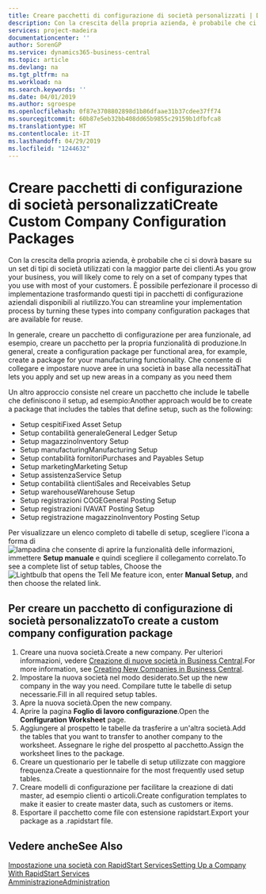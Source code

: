 ```yaml
---
title: Creare pacchetti di configurazione di società personalizzati | Documenti Microsoft
description: Con la crescita della propria azienda, è probabile che ci si dovrà basare su un set di tipi di società utilizzati con la maggior parte dei clienti. È possibile perfezionare il processo di implementazione trasformando questi tipi in pacchetti di configurazione aziendali disponibili al riutilizzo.
services: project-madeira
documentationcenter: ''
author: SorenGP
ms.service: dynamics365-business-central
ms.topic: article
ms.devlang: na
ms.tgt_pltfrm: na
ms.workload: na
ms.search.keywords: ''
ms.date: 04/01/2019
ms.author: sgroespe
ms.openlocfilehash: 0f87e3708802898d1b86dfaae31b37cdee37ff74
ms.sourcegitcommit: 60b87e5eb32bb408dd65b9855c29159b1dfbfca8
ms.translationtype: HT
ms.contentlocale: it-IT
ms.lasthandoff: 04/29/2019
ms.locfileid: "1244632"
---
```

# <a name="create-custom-company-configuration-packages"></a><span data-ttu-id="bbb0c-104">Creare pacchetti di configurazione di società personalizzati</span><span class="sxs-lookup"><span data-stu-id="bbb0c-104">Create Custom Company Configuration Packages</span></span>
<span data-ttu-id="bbb0c-105">Con la crescita della propria azienda, è probabile che ci si dovrà basare su un set di tipi di società utilizzati con la maggior parte dei clienti.</span><span class="sxs-lookup"><span data-stu-id="bbb0c-105">As you grow your business, you will likely come to rely on a set of company types that you use with most of your customers.</span></span> <span data-ttu-id="bbb0c-106">È possibile perfezionare il processo di implementazione trasformando questi tipi in pacchetti di configurazione aziendali disponibili al riutilizzo.</span><span class="sxs-lookup"><span data-stu-id="bbb0c-106">You can streamline your implementation process by turning these types into company configuration packages that are available for reuse.</span></span>  

<span data-ttu-id="bbb0c-107">In generale, creare un pacchetto di configurazione per area funzionale, ad esempio, creare un pacchetto per la propria funzionalità di produzione.</span><span class="sxs-lookup"><span data-stu-id="bbb0c-107">In general, create a configuration package per functional area, for example, create a package for your manufacturing functionality.</span></span> <span data-ttu-id="bbb0c-108">Che consente di collegare e impostare nuove aree in una società in base alla necessità</span><span class="sxs-lookup"><span data-stu-id="bbb0c-108">That lets you apply and set up new areas in a company as you need them</span></span>  

<span data-ttu-id="bbb0c-109">Un altro approccio consiste nel creare un pacchetto che include le tabelle che definiscono il setup, ad esempio:</span><span class="sxs-lookup"><span data-stu-id="bbb0c-109">Another approach would be to create a package that includes the tables that define setup, such as the following:</span></span>  

-   <span data-ttu-id="bbb0c-110">Setup cespiti</span><span class="sxs-lookup"><span data-stu-id="bbb0c-110">Fixed Asset Setup</span></span>  
-   <span data-ttu-id="bbb0c-111">Setup contabilità generale</span><span class="sxs-lookup"><span data-stu-id="bbb0c-111">General Ledger Setup</span></span>  
-   <span data-ttu-id="bbb0c-112">Setup magazzino</span><span class="sxs-lookup"><span data-stu-id="bbb0c-112">Inventory Setup</span></span>  
-   <span data-ttu-id="bbb0c-113">Setup manufacturing</span><span class="sxs-lookup"><span data-stu-id="bbb0c-113">Manufacturing Setup</span></span>  
-   <span data-ttu-id="bbb0c-114">Setup contabilità fornitori</span><span class="sxs-lookup"><span data-stu-id="bbb0c-114">Purchases and Payables Setup</span></span>  
-   <span data-ttu-id="bbb0c-115">Setup marketing</span><span class="sxs-lookup"><span data-stu-id="bbb0c-115">Marketing Setup</span></span>  
-   <span data-ttu-id="bbb0c-116">Setup assistenza</span><span class="sxs-lookup"><span data-stu-id="bbb0c-116">Service Setup</span></span>  
-   <span data-ttu-id="bbb0c-117">Setup contabilità clienti</span><span class="sxs-lookup"><span data-stu-id="bbb0c-117">Sales and Receivables Setup</span></span>  
-   <span data-ttu-id="bbb0c-118">Setup warehouse</span><span class="sxs-lookup"><span data-stu-id="bbb0c-118">Warehouse Setup</span></span>  
-   <span data-ttu-id="bbb0c-119">Setup registrazioni COGE</span><span class="sxs-lookup"><span data-stu-id="bbb0c-119">General Posting Setup</span></span>  
-   <span data-ttu-id="bbb0c-120">Setup registrazioni IVA</span><span class="sxs-lookup"><span data-stu-id="bbb0c-120">VAT Posting Setup</span></span>  
-   <span data-ttu-id="bbb0c-121">Setup registrazione magazzino</span><span class="sxs-lookup"><span data-stu-id="bbb0c-121">Inventory Posting Setup</span></span>  

<span data-ttu-id="bbb0c-122">Per visualizzare un elenco completo di tabelle di setup, scegliere l'icona a forma di ![lampadina che consente di aprire la funzionalità delle informazioni](media/ui-search/search_small.png "Informazioni sull'operazione che si desidera eseguire"), immettere **Setup manuale** e quindi scegliere il collegamento correlato.</span><span class="sxs-lookup"><span data-stu-id="bbb0c-122">To see a complete list of setup tables, Choose the ![Lightbulb that opens the Tell Me feature](media/ui-search/search_small.png "Tell me what you want to do") icon, enter **Manual Setup**, and then choose the related link.</span></span>  

## <a name="to-create-a-custom-company-configuration-package"></a><span data-ttu-id="bbb0c-123">Per creare un pacchetto di configurazione di società personalizzato</span><span class="sxs-lookup"><span data-stu-id="bbb0c-123">To create a custom company configuration package</span></span>  
1.  <span data-ttu-id="bbb0c-124">Creare una nuova società.</span><span class="sxs-lookup"><span data-stu-id="bbb0c-124">Create a new company.</span></span> <span data-ttu-id="bbb0c-125">Per ulteriori informazioni, vedere [Creazione di nuove società in Business Central](about-new-company.md).</span><span class="sxs-lookup"><span data-stu-id="bbb0c-125">For more information, see [Creating New Companies in Business Central](about-new-company.md).</span></span>  
3.  <span data-ttu-id="bbb0c-126">Impostare la nuova società nel modo desiderato.</span><span class="sxs-lookup"><span data-stu-id="bbb0c-126">Set up the new company in the way you need.</span></span> <span data-ttu-id="bbb0c-127">Compilare tutte le tabelle di setup necessarie.</span><span class="sxs-lookup"><span data-stu-id="bbb0c-127">Fill in all required setup tables.</span></span>  
4.  <span data-ttu-id="bbb0c-128">Apre la nuova società.</span><span class="sxs-lookup"><span data-stu-id="bbb0c-128">Open the new company.</span></span>
5. <span data-ttu-id="bbb0c-129">Aprire la pagina **Foglio di lavoro configurazione**.</span><span class="sxs-lookup"><span data-stu-id="bbb0c-129">Open the **Configuration Worksheet** page.</span></span>  
6.  <span data-ttu-id="bbb0c-130">Aggiungere al prospetto le tabelle da trasferire a un'altra società.</span><span class="sxs-lookup"><span data-stu-id="bbb0c-130">Add the tables that you want to transfer to another company to the worksheet.</span></span> <span data-ttu-id="bbb0c-131">Assegnare le righe del prospetto al pacchetto.</span><span class="sxs-lookup"><span data-stu-id="bbb0c-131">Assign the worksheet lines to the package.</span></span>  
7.  <span data-ttu-id="bbb0c-132">Creare un questionario per le tabelle di setup utilizzate con maggiore frequenza.</span><span class="sxs-lookup"><span data-stu-id="bbb0c-132">Create a questionnaire for the most frequently used setup tables.</span></span>  
8.  <span data-ttu-id="bbb0c-133">Creare modelli di configurazione per facilitare la creazione di dati master, ad esempio clienti o articoli.</span><span class="sxs-lookup"><span data-stu-id="bbb0c-133">Create configuration templates to make it easier to create master data, such as customers or items.</span></span>  
9.  <span data-ttu-id="bbb0c-134">Esportare il pacchetto come file con estensione rapidstart.</span><span class="sxs-lookup"><span data-stu-id="bbb0c-134">Export your package as a .rapidstart file.</span></span>  

## <a name="see-also"></a><span data-ttu-id="bbb0c-135">Vedere anche</span><span class="sxs-lookup"><span data-stu-id="bbb0c-135">See Also</span></span>  
[<span data-ttu-id="bbb0c-136">Impostazione una società con RapidStart Services</span><span class="sxs-lookup"><span data-stu-id="bbb0c-136">Setting Up a Company With RapidStart Services</span></span>](admin-set-up-a-company-with-rapidstart.md)  
[<span data-ttu-id="bbb0c-137">Amministrazione</span><span class="sxs-lookup"><span data-stu-id="bbb0c-137">Administration</span></span>](admin-setup-and-administration.md)
